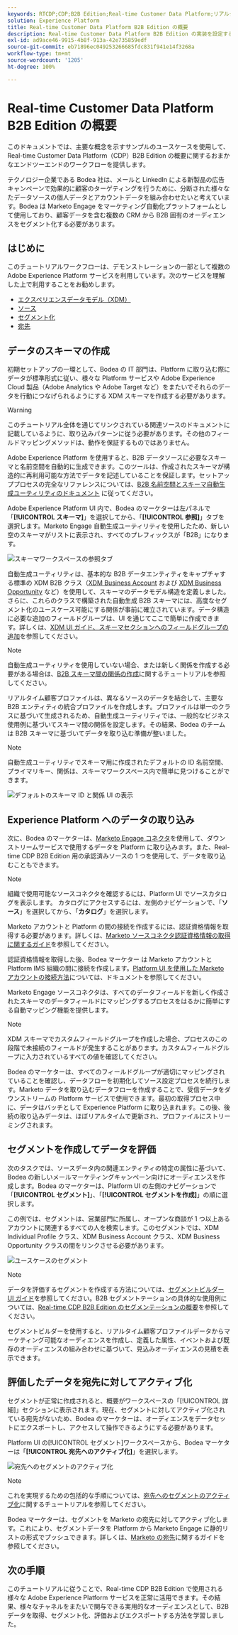 ```yaml
---
keywords: RTCDP;CDP;B2B Edition;Real-time Customer Data Platform;リアルタイムの顧客データプラットフォーム;リアルタイム cdp;b2b;cdp
solution: Experience Platform
title: Real-time Customer Data Platform B2B Edition の概要
description: Real-time Customer Data Platform B2B Edition の実装を設定する際の例として、次のサンプルシナリオを使用します。
exl-id: ad9ace46-9915-4b8f-913a-42e735859edf
source-git-commit: eb71896ec049253266685fdc831f941e14f3268a
workflow-type: tm+mt
source-wordcount: '1205'
ht-degree: 100%

---
```


# Real-time Customer Data Platform B2B Edition の概要

このドキュメントでは、主要な概念を示すサンプルのユースケースを使用して、Real-time Customer Data Platform（CDP）B2B Edition の概要に関するおまかなエンドツーエンドのワークフローを提供します。

テクノロジー企業である Bodea 社は、メールと LinkedIn による新製品の広告キャンペーンで効果的に顧客のターゲティングを行うために、分断された様々なたデータソースの個人データとアカウントデータを組み合わせたいと考えています。Bodea は Marketo Engage をマーケティング自動化プラットフォームとして使用しており、顧客データを含む複数の CRM から B2B 固有のオーディエンスをセグメント化する必要があります。

## はじめに

このチュートリアルワークフローは、デモンストレーションの一部として複数の Adobe Experience Platform サービスを利用しています。次のサービスを理解した上で利用することをお勧めします。

- [エクスペリエンスデータモデル（XDM）](../xdm/home.md)
- [ソース](../sources/home.md)
- [セグメント化](../segmentation/home.md)
- [宛先](../destinations/home.md)

## データのスキーマの作成

初期セットアップの一環として、Bodea の IT 部門は、Platform に取り込む際にデータが標準形式に従い、様々な Platform サービスや Adobe Experience Cloud 製品（Adobe Analytics や Adobe Target など）をまたいでそれらのデータを行動につなげられるようにする XDM スキーマを作成する必要があります。

>[!WARNING]
>
>このチュートリアル全体を通じてリンクされている関連ソースのドキュメントに記載しているように、取り込みパターンに従う必要があります。その他のフィールドマッピングメソッドは、動作を保証するものではありません。

Adobe Experience Platform を使用すると、B2B データソースに必要なスキーマと名前空間を自動的に生成できます。このツールは、作成されたスキーマが構造的に再利用可能な方法でデータを記述していることを保証します。セットアッププロセスの完全なリファレンスについては、[B2B 名前空間とスキーマ自動生成ユーティリティのドキュメント](../sources/connectors/adobe-applications/marketo/marketo-namespaces.md) に従ってください。

Adobe Experience Platform UI 内で、Bodea のマーケターは左パネルで「**[!UICONTROL スキーマ]**」を選択してから、「**[!UICONTROL 参照]**」タブを選択します。Marketo Engage 自動生成ユーティリティを使用したため、新しい空のスキーマがリストに表示され、すべてのプレフィックスが「B2B」になります。

![スキーマワークスペースの参照タブ](./assets/b2b-tutorial/empty-b2b-schemas.png)

自動生成ユーティリティは、基本的な B2B データエンティティをキャプチャする標準の XDM B2B クラス（[XDM Business Account](../xdm/classes/b2b/business-account.md) および [XDM Business Opportunity](../xdm/classes/b2b/business-opportunity.md) など）を使用して、スキーマのデータモデル構造を定義しました。さらに、これらのクラスで構築された自動生成 B2B スキーマには、高度なセグメント化のユースケース可能にする関係が事前に確立されています。データ構造に必要な追加のフィールドグループは、UI を通じてここで簡単に作成できます。詳しくは、[XDM UI ガイド、スキーマセクションへのフィールドグループの追加](../xdm/ui/resources/schemas.md#add-field-groups)を参照してください。

>[!NOTE]
> 
>自動生成ユーティリティを使用していない場合、または新しく関係を作成する必要がある場合は、[B2B スキーマ間の関係の作成](../xdm/tutorials/relationship-b2b.md)に関するチュートリアルを参照してください。

リアルタイム顧客プロファイルは、異なるソースのデータを結合して、主要な B2B エンティティの統合プロファイルを作成します。プロファイルは単一のクラスに基づいて生成されるため、自動生成ユーティリティでは、一般的なビジネス使用例に基づいてスキーマ間の関係を設定します。その結果、Bodea のチームは B2B スキーマに基づいてデータを取り込む準備が整いました。

>[!NOTE]
> 
>自動生成ユーティリティでスキーマ用に作成されたデフォルトの ID 名前空間、プライマリキー、関係は、スキーマワークスペース内で簡単に見つけることができます。
>
>![デフォルトのスキーマ ID と関係 UI の表示](./assets/b2b-tutorial/schema-identity-relationship.png)

## Experience Platform へのデータの取り込み

次に、Bodea のマーケターは、[Marketo Engage コネクタ](../sources/connectors/adobe-applications/marketo/marketo.md)を使用して、ダウンストリームサービスで使用するデータを Platform に取り込みます。また、Real-time CDP B2B Edition 用の承認済みソースの 1 つを使用して、データを取り込むこともできます。

>[!NOTE]
> 
>組織で使用可能なソースコネクタを確認するには、Platform UI でソースカタログを表示します。 カタログにアクセスするには、左側のナビゲーションで、「**ソース**」を選択してから、「**カタログ**」を選択します。

Marketo アカウントと Platform の間の接続を作成するには、認証資格情報を取得する必要があります。詳しくは、[Marketo ソースコネクタ認証資格情報の取得に関するガイド](../sources/connectors/adobe-applications/marketo/marketo-auth.md)を参照してください。

認証資格情報を取得した後、Bodea マーケター は Marketo アカウントと Platform IMS 組織の間に接続を作成します。[Platform UI を使用した Marketo アカウントの接続方法](../sources/tutorials/ui/create/adobe-applications/marketo.md)については、ドキュメントを参照してください。

Marketo Engage ソースコネクタは、すべてのデータフィールドを新しく作成されたスキーマのデータフィールドにマッピングするプロセスをはるかに簡単にする自動マッピング機能を提供します。

>[!NOTE]
> 
>XDM スキーマでカスタムフィールドグループを作成した場合、プロセスのこの段階で未接続のフィールドが発生することがあります。カスタムフィールドグループに入力されているすべての値を確認してください。

Bodea のマーケターは、すべてのフィールドグループが適切にマッピングされていることを確認し、データフローを初期化してソース設定プロセスを続行します。Marketo データを取り込むデータフローを作成することで、受信データをダウンストリームの Platform サービスで使用できます。最初の取得プロセス中に、データはバッチとして Experience Platform に取り込まれます。この後、後続の取り込みデータは、ほぼリアルタイムで更新され、プロファイルにストリーミングされます。

## セグメントを作成してデータを評価

次のタスクでは、ソースデータ内の関連エンティティの特定の属性に基づいて、Bodea の新しいメールマーケティングキャンペーン向けにオーディエンスを作成します。Bodea のマーケターは、Platform UI の左側のナビゲーションで「**[!UICONTROL セグメント]**」、「**[!UICONTROL セグメントを作成]**」の順に選択します。

この例では、セグメントは、営業部門に所属し、オープンな商談が 1 つ以上あるアカウントに関連するすべての人を検索します。このセグメントでは、XDM Individual Profile クラス、XDM Business Account クラス、XDM Business Opportunity クラスの間をリンクさせる必要があります。

![ユースケースのセグメント](./assets/b2b-tutorial/use-case-segment.png)

>[!NOTE]
> 
>データを評価するセグメントを作成する方法については、[セグメントビルダー UI ガイド](../segmentation/ui/segment-builder.md)を参照してください。B2B セグメントテーションの具体的な使用例については、[Real-time CDP B2B Edition のセグメンテーションの概要](./segmentation/b2b.md)を参照してください。

セグメントビルダーを使用すると、リアルタイム顧客プロファイルデータからマーケティング可能なオーディエンスを作成し、定義した属性、イベントおよび既存のオーディエンスの組み合わせに基づいて、見込みオーディエンスの見積を表示できます。

## 評価したデータを宛先に対してアクティブ化

セグメントが正常に作成されると、概要がワークスペースの「[!UICONTROL 詳細]」セクションに表示されます。現在、セグメントに対してアクティブ化されている宛先がないため、Bodea のマーケターは、オーディエンスをデータセットにエクスポートし、アクセスして操作できるようにする必要があります。

Platform UI の[!UICONTROL セグメント]ワークスペースから、Bodea マーケターは「**[!UICONTROL 宛先へのアクティブ化]**」を選択します。

![宛先へのセグメントのアクティブ化](./assets/b2b-tutorial/activate-to-destination.png)

>[!NOTE]
> 
>これを実現するための包括的な手順については、[宛先へのセグメントのアクティブ化](https://experienceleague.adobe.com/docs/marketo/using/product-docs/core-marketo-concepts/smart-lists-and-static-lists/static-lists/push-an-adobe-experience-cloud-segment-to-a-marketo-static-list.html?lang=ja)に関するチュートリアルを参照してください。

Bodea マーケターは、セグメントを Marketo の宛先に対してアクティブ化します。これにより、セグメントデータを Platform から Marketo Engage に静的リストの形式でプッシュできます。詳しくは、[Marketo の宛先](https://experienceleague.adobe.com/docs/experience-platform/destinations/catalog/adobe/marketo-engage.html?lang=ja)に関するガイドを参照してください。

## 次の手順

このチュートリアルに従うことで、Real-time CDP B2B Edition で使用される様々な Adobe Experience Platform サービスを正常に活用できます。その結果、様々なチャネルをまたいで関与できる実用的なオーディエンスとして、B2B データを取得、セグメント化、評価およびエクスポートする方法を学習しました。
